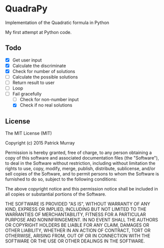 # QuadraPy
Implementation of the Quadratic formula in Python  

My first attempt at Python code.

## Todo
- [X] Get user input
- [X] Calculate the discriminate
- [X] Check for number of solutions
- [ ] Calculate the possible solutions
- [ ] Return result to user
- [ ] Loop
- [ ] Fail gracefully
  - [ ] Check for non-number input 
  - [X] Check if no real solutions

## License

The MIT License (MIT)

Copyright (c) 2015 Patrick Murray

Permission is hereby granted, free of charge, to any person obtaining a copy
of this software and associated documentation files (the "Software"), to deal
in the Software without restriction, including without limitation the rights
to use, copy, modify, merge, publish, distribute, sublicense, and/or sell
copies of the Software, and to permit persons to whom the Software is
furnished to do so, subject to the following conditions:

The above copyright notice and this permission notice shall be included in all
copies or substantial portions of the Software.

THE SOFTWARE IS PROVIDED "AS IS", WITHOUT WARRANTY OF ANY KIND, EXPRESS OR
IMPLIED, INCLUDING BUT NOT LIMITED TO THE WARRANTIES OF MERCHANTABILITY,
FITNESS FOR A PARTICULAR PURPOSE AND NONINFRINGEMENT. IN NO EVENT SHALL THE
AUTHORS OR COPYRIGHT HOLDERS BE LIABLE FOR ANY CLAIM, DAMAGES OR OTHER
LIABILITY, WHETHER IN AN ACTION OF CONTRACT, TORT OR OTHERWISE, ARISING FROM,
OUT OF OR IN CONNECTION WITH THE SOFTWARE OR THE USE OR OTHER DEALINGS IN THE
SOFTWARE.
